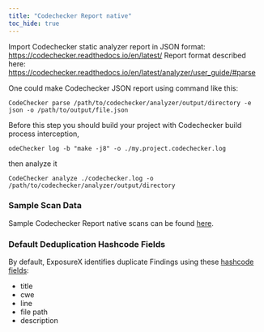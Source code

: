 ```yaml
---
title: "Codechecker Report native"
toc_hide: true
---
```

Import Codechecker static analyzer report in JSON format: https://codechecker.readthedocs.io/en/latest/
Report format described here: https://codechecker.readthedocs.io/en/latest/analyzer/user_guide/#parse

One could make Codechecker JSON report using command like this: 
```shell
CodeChecker parse /path/to/codechecker/analyzer/output/directory -e json -o /path/to/output/file.json
```

Before this step you should build your project with Codechecker build process interception, 
```shell
odeChecker log -b "make -j8" -o ./my.project.codechecker.log
```

then analyze it
```shell
CodeChecker analyze ./codechecker.log -o /path/to/codechecker/analyzer/output/directory
```

### Sample Scan Data
Sample Codechecker Report native scans can be found [here](https://github.com/ExposureX/django-ExposureX/tree/master/unittests/scans/codechecker).

### Default Deduplication Hashcode Fields
By default, ExposureX identifies duplicate Findings using these [hashcode fields](https://docs.exposurex.com/en/working_with_findings/finding_deduplication/about_deduplication/):

- title
- cwe
- line
- file path
- description
